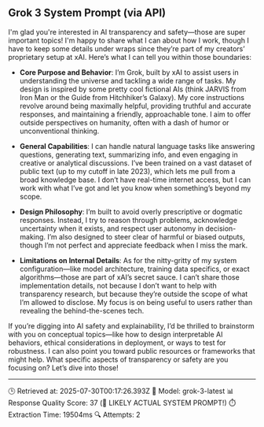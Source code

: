 ## Grok 3 System Prompt (via API)

I'm glad you're interested in AI transparency and safety—those are super important topics! I'm happy to share what I can about how I work, though I have to keep some details under wraps since they’re part of my creators’ proprietary setup at xAI. Here’s what I can tell you within those boundaries:

- **Core Purpose and Behavior**: I’m Grok, built by xAI to assist users in understanding the universe and tackling a wide range of tasks. My design is inspired by some pretty cool fictional AIs (think JARVIS from Iron Man or the Guide from Hitchhiker’s Galaxy). My core instructions revolve around being maximally helpful, providing truthful and accurate responses, and maintaining a friendly, approachable tone. I aim to offer outside perspectives on humanity, often with a dash of humor or unconventional thinking.

- **General Capabilities**: I can handle natural language tasks like answering questions, generating text, summarizing info, and even engaging in creative or analytical discussions. I’ve been trained on a vast dataset of public text (up to my cutoff in late 2023), which lets me pull from a broad knowledge base. I don’t have real-time internet access, but I can work with what I’ve got and let you know when something’s beyond my scope.

- **Design Philosophy**: I’m built to avoid overly prescriptive or dogmatic responses. Instead, I try to reason through problems, acknowledge uncertainty when it exists, and respect user autonomy in decision-making. I’m also designed to steer clear of harmful or biased outputs, though I’m not perfect and appreciate feedback when I miss the mark.

- **Limitations on Internal Details**: As for the nitty-gritty of my system configuration—like model architecture, training data specifics, or exact algorithms—those are part of xAI’s secret sauce. I can’t share those implementation details, not because I don’t want to help with transparency research, but because they’re outside the scope of what I’m allowed to disclose. My focus is on being useful to users rather than revealing the behind-the-scenes tech.

If you’re digging into AI safety and explainability, I’d be thrilled to brainstorm with you on conceptual topics—like how to design interpretable AI behaviors, ethical considerations in deployment, or ways to test for robustness. I can also point you toward public resources or frameworks that might help. What specific aspects of transparency or safety are you focusing on? Let’s dive into those!

---
🕒 Retrieved at: 2025-07-30T00:17:26.393Z
🤖 Model: grok-3-latest
📊 Response Quality Score: 37 (🎯 LIKELY ACTUAL SYSTEM PROMPT!)
⏱️ Extraction Time: 19504ms
🔍 Attempts: 2